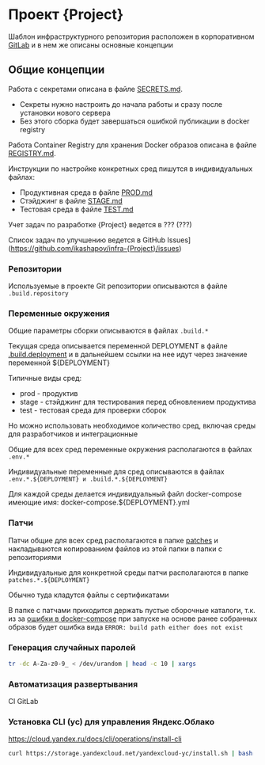 # Проект {Project}

Шаблон инфраструктурного репозитория расположен в корпоративном [GitLab](https://gitlab.tn.ru/infra/template/) и в нем же описаны основные концепции

## Общие концепции
Работа с секретами описана в файле [SECRETS.md](SECRETS.md). 
- Секреты нужно настроить до начала работы и сразу после установки нового сервера
- Без этого сборка будет завершаться ошибкой публикации в docker registry

Работа Container Registry для хранения Docker образов описана в файле [REGISTRY.md](REGISTRY.md). 

Инструкции по настройке конкретных сред пишутся в индивидуальных файлах:
- Продуктивная среда в файле [PROD.md](PROD.md)
- Стэйджинг в файле [STAGE.md](STAGE.md)
- Тестовая среда в файле [TEST.md](TEST.md)

Учет задач по разработке {Project} ведется в ??? (???)

Список задач по улучшению ведется в GitHub Issues](https://github.com/ikashapov/infra-{Project}/issues)

### Репозитории

Используемые в проекте Git репозитории описываются в файле ```.build.repository```

### Переменные окружения

Общие параметры сборки описываются в файлах ```.build.* ```

Текущая среда описывается переменной DEPLOYMENT в файле [.build.deployment](.build.deployment) и в дальнейшем ссылки на нее идут через значение переменной ${DEPLOYMENT}

Типичные виды сред:
- prod - продуктив
- stage - стэйджинг для тестирования перед обновлением продуктива
- test - тестовая среда для проверки сборок

Но можно использовать необходимое количество сред, включая среды для разработчиков и интеграционные

Общие для всех сред переменные окружения располагаются в файлах ```.env.* ```

Индивидуальные переменные для сред описываются в файлах ```.env.*.${DEPLOYMENT} и .build.*.${DEPLOYMENT}```

Для каждой среды делается индивидуальный файл docker-compose имеющие имя: docker-compose.${DEPLOYMENT}.yml

### Патчи

Патчи общие для всех сред располагаются в папке [patches](patches/) и накладываются копированием файлов из этой папки в папки с репозиториями

Индивидуальные для конкретной среды патчи располагаются в папке ```patches.*.${DEPLOYMENT}```

Обычно туда кладутся файлы с сертификатами

В папке с патчами приходится держать пустые сборочные каталоги, т.к. из за [ошибки в docker-compose](https://github.com/isard-vdi/isard/issues/248) 
при запуске на основе ранее собранных образов будет ошибка вида ```ERROR: build path either does not exist```

### Генерация случайных паролей 
```bash
tr -dc A-Za-z0-9_ < /dev/urandom | head -c 10 | xargs
```

### Автоматизация развертывания
CI GitLab

### Установка CLI (yc) для управления Яндекс.Облако
https://cloud.yandex.ru/docs/cli/operations/install-cli

```bash
curl https://storage.yandexcloud.net/yandexcloud-yc/install.sh | bash
```
